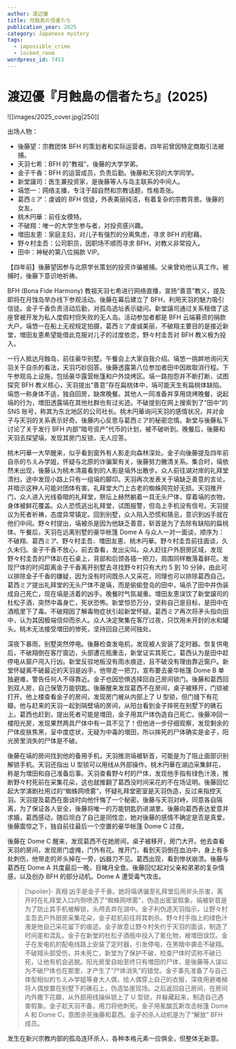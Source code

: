 ```yaml
---
author: 渡辺優
title: 月蝕島の信者たち
publication_year: 2025
category: Japanese mystery
tags:
  - impossible_crime
  - locked_room
wordpress_id: 7453
---
```

# 渡辺優『月蝕島の信者たち』(2025)

![[images/2025_cover.jpg|250]]

出场人物：
- 後藤望：宗教团体 BFH 的策划者和实际运营者。四年前曾因特定商取引法被捕。
- 天羽七希：BFH 的“教祖”。後藤的大学学弟。
- 金子千香：BFH 的运营成员，负责后勤。後藤和天羽的大学同学。
- 新堂譲司：医生兼投资家，是後藤等人与岛主联系的中间人。
- 塙悠一：网络主播，专注于超自然和宗教话题，性格乖张。
- 葛西ミア：虔诚的 BFH 信徒，外表美丽纯洁，有着复杂的宗教背景。後藤的女友。
- 桃木円華：前任女模特。
- 不破翔：唯一的大学生参与者，对投资感兴趣。
- 増田友恵：家庭主妇，对儿子有强烈的分离焦虑，寻求 BFH 的慰藉。
- 野々村圭吾：公司职员，因职场不顺而寻求 BFH，对教义非常投入。
- 田中：神秘的第八位捐款 VIP。

【四年前】後藤望因参与北原学长策划的投资诈骗被捕。父亲曾劝他认真工作。被捕时，後藤下意识地祈祷。

BFH (Bona Fide Harmony) 教祖天羽七希进行网络直播，宣扬“善意”教义，提及即将在月蚀岛举办线下参观活动。後藤在幕后建立了 BFH，利用天羽的魅力吸引信徒。金子千香负责活动后勤，对孤岛选址表示疑问。新堂譲司通过关系租借了这座曾被开发为私人度假村但失败的无人岛。活动参加者都是 BFH 云端募资的捐款大户。塙悠一在船上无视规定拍摄，葛西ミア虔诚美丽，不破翔主要目的是接近新堂，増田友恵希望能借此克服对儿子的过度依恋，野々村圭吾对 BFH 教义极为投入。

一行人抵达月蝕岛，前往豪华别墅。午餐会上大家自我介绍。塙悠一挑衅地询问天羽关于自杀的看法，天羽巧妙回答。後藤透露第八位参加者田中因故取消行程。下午参观岛上设施，包括豪华露营帐篷和户外烧烤区。塙一路抱怨并不断打断，试图探究 BFH 教义核心，天羽提出“善意”存在扁桃体中，塙可能天生有扁桃体缺陷。塙悠一称身体不适，独自回房，缺席晚餐。其他人一同准备并享用烧烤晚餐，说起塙的行为，増田透露塙在其他社群也有过劣迹。不破提到在网上搜索到了“田中”的 SNS 账号，称其为东北地区的公司社长。桃木円華询问天羽的感情状况，并对金子与天羽的关系表示好奇。後藤内心反思与葛西ミア的秘密恋情。新堂与後藤私下讨论了关于发行 BFH 内部“暗号资产”代币的计划，被不破听到。晚餐后，後藤和天羽去探望塙，发现其房门反锁，无人应答。

桃木円華一大早醒来，似乎看到窗外有人影走向森林深处。金子向後藤提及四年前自杀的ちえみ学姐，怀疑与北原的诈骗案有关，後藤努力撇清关系。集合时，塙依然未出现，後藤认为桃木清晨看到的人影是塙外出散步。众人前往湖对岸的礼拜堂清扫，途中发现小路上只有一组塙的脚印。天羽再次发表关于塙缺乏善意的言论，并暗示这种人可能对团体有害。礼拜堂大门上古老的蜘蛛网完好无损。天羽推开门，众人进入光线昏暗的礼拜堂，祭坛上赫然躺着一具无头尸体，穿着塙的衣物，身体被鲜花覆盖。众人恐慌逃出礼拜堂，试图报警，但岛上手机没有信号。天羽提议为死者祈祷，态度异常镇定。回到别墅，众人陷入恐慌和猜忌，意识到凶手就在他们中间。野々村提出，塙被杀是因为他缺乏善意，斩首是为了去除有缺陷的扁桃体。午餐后，天羽在远离别墅的豪华帐篷 Dome A 与众人一对一面谈，顺序为：不破翔、葛西ミア、野々村圭吾、増田友恵、桃木円華。野々村圭吾前往面谈，久久未归。金子千香不放心，前去查看，发出尖叫。众人赶往户外厨房区域，发现野々村圭吾的尸体趴在石桌上，背部和后颈各插一把刀，周围同样散落着鲜花。发现尸体的时间距离金子千香离开别墅去寻找野々村只有大约 5 到 10 分钟，由此可以排除金子千香的嫌疑，因为没有时间既杀人又采花，同理也可以排除葛西自己。葛西ミア提出礼拜堂的无头尸体不是塙，而是偷偷登岛的田中，塙杀了田中并伪装成自己死亡，现在塙是活着的凶手。晚餐时气氛凝重。増田友恵误饮了新堂譲司的杜松子酒，突然中毒身亡，死状恐怖。新堂惊恐万分，坚称自己是目标，是田中在酒瓶里下了毒。不破翔因了解毒物症状引起新堂怀疑。葛西ミア再次将矛头指向田中，认为其因极端信仰而杀人。众人决定聚集在客厅过夜，只饮用未开封的水和罐头。桃木无法接受増田的惨死，坚持回自己房间独处。

深夜下暴雨，别墅突然停电。後藤检查发电机，发现被人安装了定时器。恢复供电后，不破翔倒在客厅窗边，头部遭花瓶重击，新堂证实其死亡。葛西认为是田中趁停电从窗户闯入行凶。新堂反驳地板没有雨水痕迹，且不破没有理由靠近窗户。新堂怀疑离不破最近的天羽是凶手，他带走一把刀，宣布要去豪华帐篷 Dome B 单独避难，警告任何人不得靠近。金子也因恐惧选择回自己房间锁门。後藤和葛西回到双人房，自己保管万能钥匙。後藤醒来发现葛西不在房间，桌子被移开，门锁被打开。他上楼查看金子的房间，发现房门被从内部上了 U 型锁，但门缝下有花瓣。他与赶来的天羽一起到隔壁塙的房间，从阳台看到金子摔死在别墅下的礁石上。葛西也赶到，提出死者可能是増田，金子用其尸体伪造自己死亡。後藤冲回一楼阳光房，发现果然两具尸体中有一具不见了！但他进一步仔细观察，发现剩余的尸体皮肤焦黑，呈中度症状，无疑为中毒的増田，所以摔死的尸体确实是金子，阳光房里消失的尸体是不破。

後藤在塙的房间找到他的备用手机，天羽推测塙被斩首，可能是为了阻止面部识别解锁手机。天羽还指出 U 型锁可以用线从外部操作。桃木円華在湖边采集鲜花，称是为増田和自己准备后事。天羽查看野々村的尸体，发现他手指有绿色汁液，推断野々村死前在采集花朵，这也就推翻了葛西没时间采花的不在场证明。後藤回忆起大学演剧社用过的“蜘蛛网喷雾”，怀疑礼拜堂密室是天羽伪造，反过来指控天羽。天羽提及葛西在面谈时向他忏悔了一个秘密。後藤与天羽对峙，同意各自隔离，为了保证各人安全，後藤将唯一的万能钥匙扔进湖里。後藤向葛西表达爱意并求婚，葛西感动，随后坦白了自己是同性恋，她对後藤的感情不确定是否是真爱。後藤震惊之下，独自前往最后一个空置的豪华帐篷 Dome C 过夜。

後藤在 Dome C 醒来，发现葛西不在她房间，桌子被移开，房门大开。他去查看天羽的房间，发现房门虚掩，门外有花。推开门，看到天羽倒在血泊中，身上有多处刺伤，他带走的斧头掉在一旁，凶器刀不见。葛西出现，看到惨状崩溃。後藤与葛西在 Dome A 共度最后一晚，目睹月全食。後藤回忆起对父亲和弟弟的复杂情感，以及创办 BFH 的部分动机。Dome A 遭受毒气攻击。

> [!spoiler]- 真相
> 凶手是金子千香。她将塙诱骗至礼拜堂后用斧头杀害，离开时在礼拜堂入口内侧喷洒了“蜘蛛网喷雾”，伪造出密室假象。塙被斩首是为了防止其手机被解锁，头颅丢弃在湖中。金子利伪造天羽指示，让野々村圭吾去户外厨房采集花朵，金子趁机前往将其刺杀。野々村手指上的绿色汁液是他自己采花留下的痕迹。金子故意让野々村失约于天羽的面谈，制造了时间差和混乱。金子在新堂的杜松子酒瓶中投入了氰化物，被増田误饮。金子在发电机的配电线路上安装了定时器，引发停电，在黑暗中袭击不破翔。不破翔头部受伤，并未死亡，新堂为了保护不破，检查尸体时谎称不破已死，让他有机会逃脱。阳光房里自始至终只有増田的尸体，是後藤等人误以为不破尸体也在那里，才产生了“尸体消失”的错觉。金子事先准备了与自己体型相似的ちえみ学姐等身大人偶，给人偶穿上自己的衣服，深夜用避难梯将人偶放置在别墅下的礁石上，伪造坠崖现场。之后返回自己房间，在房间内外撒下花瓣，从外部用线操纵锁上了 U 型锁，并躲藏起来，制造自己遇害假象。金子趁天羽不备，用刀将他刺死。金子用氰酸瓦斯攻击帐篷 Dome A 和 Dome C，意图杀死後藤和葛西。金子的杀人动机是为了“解放” BFH 成员。

发生在新兴宗教内部的孤岛连环杀人，各种本格元素一应俱全，但整体无新意。